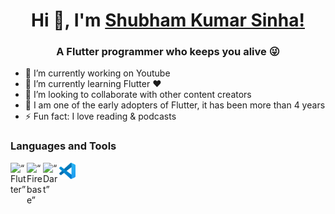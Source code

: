 <h1 align="center"> Hi 👋, I'm <a href="https://www.youtube.com/channel/UC2WQjUrALngobKov0dDYk2g?sub_confirmation=1">Shubham Kumar Sinha!</a></h1>
<h3 align="center">A Flutter programmer who keeps you alive 😜</h3>

- 🔭 I’m currently working on Youtube
- 🌱 I’m currently learning Flutter ❤️
- 👯 I’m looking to collaborate with other content creators
- 🗿 I am one of the early adopters of Flutter, it has been more than 4 years
- ⚡ Fun fact: I love reading & podcasts

### Languages and Tools
<img align="left" alt=“Flutter” width="26px" src="https://www.vectorlogo.zone/logos/flutterio/flutterio-icon.svg" />
<img align="left" alt=“Firebase” width="26px" src="https://www.vectorlogo.zone/logos/firebase/firebase-icon.svg" />
<img align="left" alt=“Dart” width="26px" src="https://www.vectorlogo.zone/logos/dartlang/dartlang-icon.svg" />
<img align="left" alt=“Github” width="26px" src="https://raw.githubusercontent.com/github/explore/80688e429a7d4ef2fca1e82350fe8e3517d3494d/topics/visual-studio-code/visual-studio-code.png" />
